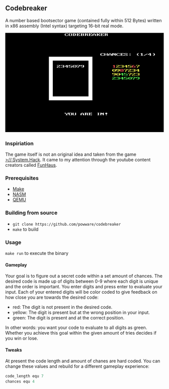 ## Codebreaker
A number based bootsector game (contained fully within 512 Bytes) written in x86 assembly (Intel syntax) targeting 16-bit real mode.

![](codebreaker.png)

### Inspiriation
The game itself is not an original idea and taken from the game [>//:System.Hack](https://store.steampowered.com/app/557330/SystemHack/).
It came to my attention through the youtube content creators called [FunHaus](https://youtu.be/gqUL91_4rPg?t=256).

### Prerequisites
- [Make](https://www.gnu.org/software/make/)
- [NASM](https://www.nasm.us/)
- [QEMU](https://www.qemu.org/)

### Building from source
- `git clone https://github.com/powware/codebreaker`
- `make` to build

### Usage
`make run` to execute the binary
#### Gameplay
Your goal is to figure out a secret code within a set amount of chances. The desired code is made up of digits between 0-9 where each digit is unique and the order is important. You enter digits and press enter to evaluate your input. Each of your entered digits will be color coded to give feedback on how close you are towards the desired code:
- red: The digit is not present in the desired code.
- yellow: The digit is present but at the wrong position in your input.
- green: The digit is present and at the correct position.

In other words: you want your code to evaluate to all digits as green. Whether you achieve this goal within the given amount of tries decides if you win or lose.

#### Tweaks
At present the code length and amount of chanes are hard coded. You can change these values and rebuild for a different gameplay experience:
```asm
code_length equ 7
chances equ 4
```